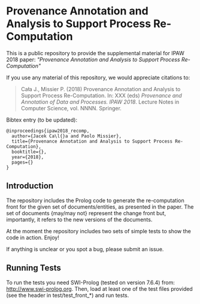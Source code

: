 # Provenance Annotation and Analysis to Support Process Re-Computation

This is a public repository to provide the supplemental material for IPAW 2018 paper: _"Provenance Annotation and Analysis to Support Process Re-Computation"_

If you use any material of this repository, we would appreciate citations to:

> Cała J., Missier P. (2018) Provenance Annotation and Analysis to Support Process Re-Computation. In: XXX (eds) _Provenance and Annotation of Data and Processes. IPAW 2018_. Lecture Notes in Computer Science, vol. NNNN. Springer.

Bibtex entry (to be updated):

    @inproceedings{ipaw2018_recomp,
      author={Jacek Ca\l{}a and Paolo Missier},
      title={Provenance Annotation and Analysis to Support Process Re-Computation},
      booktitle={},
      year={2018},
      pages={}
    }

## Introduction

The repository includes the Prolog code to generate the re-computation front for the given set of documents/entities, as presented in the paper. The set of documents {may/may not} represent the change front but, importantly, it refers to the new versions of the documents.

At the moment the repository includes two sets of simple tests to show the code in action. Enjoy!

If anything is unclear or you spot a bug, please submit an issue.

## Running Tests

To run the tests you need SWI-Prolog (tested on version 7.6.4) from: http://www.swi-prolog.org.
Then, load at least one of the test files provided (see the header in test/test_front_*) and run tests.
